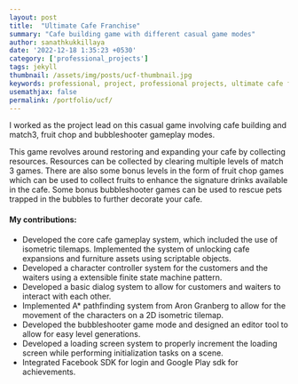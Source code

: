 ```yaml
---
layout: post
title:  "Ultimate Cafe Franchise"
summary: "Cafe building game with different casual game modes"
author: sanathkukkillaya
date: '2022-12-18 1:35:23 +0530'
category: ['professional_projects']
tags: jekyll
thumbnail: /assets/img/posts/ucf-thumbnail.jpg
keywords: professional, project, professional projects, ultimate cafe franchise, ucf, hypercasual, casual games, match3, fruit chop, bubbleshooter, resource collection, cafe, builder, character customization, customization, characters, fsm, state machine, dialog system, a star pathfinding, isometric, tilemap, loading screen, level generation
usemathjax: false
permalink: /portfolio/ucf/
---
```

I worked as the project lead on this casual game involving cafe building and match3, fruit chop and bubbleshooter gameplay modes.

This game revolves around restoring and expanding your cafe by collecting resources. Resources can be collected by clearing multiple levels of match 3 games. There are also some bonus levels in the form of fruit chop games which can be used to collect fruits to enhance the signature drinks available in the cafe. Some bonus bubbleshooter games can be used to rescue pets trapped in the bubbles to further decorate your cafe.

#### My contributions:
- Developed the core cafe gameplay system, which included the use of isometric tilemaps. Implemented the system of unlocking cafe expansions and furniture assets using scriptable objects.
- Developed a character controller system for the customers and the waiters using a extensible finite state machine pattern.
- Developed a basic dialog system to allow for customers and waiters to interact with each other.
- Implemented A* pathfinding system from Aron Granberg to allow for the movement of the characters on a 2D isometric tilemap.
- Developed the bubbleshooter game mode and designed an editor tool to allow for easy level generations.
- Developed a loading screen system to properly increment the loading screen while performing initialization tasks on a scene.
- Integrated Facebook SDK for login and Google Play sdk for achievements.